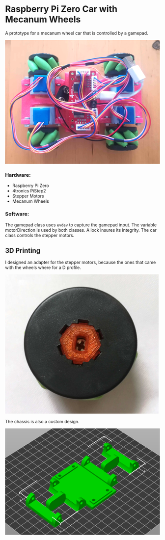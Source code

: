 # Raspberry Pi Zero Car with Mecanum Wheels
A prototype for a mecanum wheel car that is controlled by a gamepad. 

![The mecanum car without power source.](photos/mecanum-car.png "mecanum car")

### Hardware:
- Raspberry Pi Zero
- 4tronics PiStep2
- Stepper Motors
- Mecanum Wheels

### Software:
The gamepad class uses `evdev` to capture the gamepad input. The variable motorDirection is used by both classes. A lock insures its integrity. The car class controls the stepper motors.

## 3D Printing

I designed an adapter for the stepper motors, because the ones that came with the wheels where for a D profile. 

![A mecanum wheel with the adapter inside.](photos/adapter.jpg "adapter")

The chassis is also a custom design.

![The bare chassis.](photos/chassis.png "chassis")
